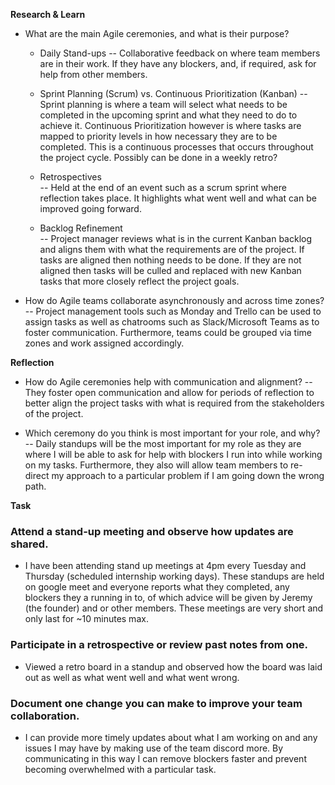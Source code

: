 **Research & Learn**

- What are the main Agile ceremonies, and what is their purpose?
  - Daily Stand-ups
    -- Collaborative feedback on where team members are in their work. If they have any blockers, and, if required, ask for help from other members.

  - Sprint Planning (Scrum) vs. Continuous Prioritization (Kanban)
    -- Sprint planning is where a team will select what needs to be completed in the upcoming sprint and what they need to do to achieve it. Continuous Prioritization however is where tasks are mapped to priority levels in how necessary they are to be completed. This is a continuous processes that occurs throughout the project cycle. Possibly can be done in a weekly retro?

  - Retrospectives  
    -- Held at the end of an event such as a scrum sprint where reflection takes place. It highlights what went well and what can be improved going forward.

  - Backlog Refinement  
    -- Project manager reviews what is in the current Kanban backlog and aligns them with what the requirements are of the project. If tasks are aligned then nothing needs to be done. If they are not aligned then tasks will be culled and replaced with new Kanban tasks that more closely reflect the project goals.

- How do Agile teams collaborate asynchronously and across time zones?
  -- Project management tools such as Monday and Trello can be used to assign tasks as well as chatrooms such as Slack/Microsoft Teams as to foster communication. Furthermore, teams could be grouped via time zones and work assigned accordingly.

**Reflection**

- How do Agile ceremonies help with communication and alignment?
  -- They foster open communication and allow for periods of reflection to better align the project tasks with what is required from the stakeholders of the project.

- Which ceremony do you think is most important for your role, and why?
  -- Daily standups will be the most important for my role as they are where I will be able to ask for help with blockers I run into while working on my tasks. Furthermore, they also will allow team members to re-direct my approach to a particular problem if I am going down the wrong path.

**Task**

### Attend a stand-up meeting and observe how updates are shared.

- I have been attending stand up meetings at 4pm every Tuesday and Thursday (scheduled internship working days). These standups are held on google meet and everyone reports what they completed, any blockers they a running in to, of which advice will be given by Jeremy (the founder) and or other members. These meetings are very short and only last for ~10 minutes max.

### Participate in a retrospective or review past notes from one.

- Viewed a retro board in a standup and observed how the board was laid out as well as what went well and what went wrong.

### Document one change you can make to improve your team collaboration.

- I can provide more timely updates about what I am working on and any issues I may have by making use of the team discord more. By communicating in this way I can remove blockers faster and prevent becoming overwhelmed with a particular task.
